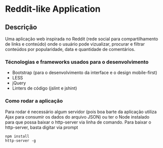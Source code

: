 # Reddit-like Application

## Descrição
Uma aplicação web inspirada no Reddit (rede social para compartilhamento de links e conteúdo) onde o usuário pode vizualizar, procurar e filtrar conteúdos por popularidade, data e quantidade
de comentários. 

### Técnologias e frameworks usados para o desenvolvimento
- Bootstrap (para o desenvolvimento da interface e o design mobile-first)
- LESS
- jQuery
- Linters de código (jslint e jshint)

### Como rodar a aplicação
Para rodar é necessário algum servidor (pois boa barte da aplicação utiliza Ajax para consumir os dados do arquivo JSON) ou ter o Node instalado para que possa baixar o http-server via linha 
de comando. Para baixar o http-server, basta digitar via prompt <pre><code>npm install http-server -g</code></pre>
